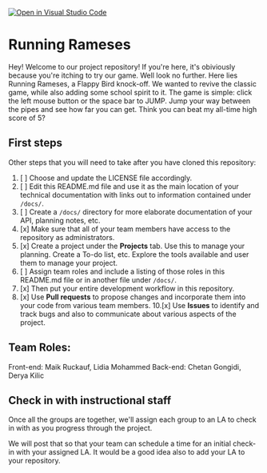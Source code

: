 [![Open in Visual Studio Code](https://classroom.github.com/assets/open-in-vscode-f059dc9a6f8d3a56e377f745f24479a46679e63a5d9fe6f495e02850cd0d8118.svg)](https://classroom.github.com/online_ide?assignment_repo_id=6327841&assignment_repo_type=AssignmentRepo)
# Running Rameses

Hey! Welcome to our project repository! If you're here, it's obiviously because you're itching to try our game. Well look no further. Here lies Running Rameses, a Flappy Bird knock-off. We wanted to revive the classic game, while also adding some school spirit to it. The game is simple: click the left mouse button or the space bar to JUMP. Jump your way between the pipes and see how far you can get. Think you can beat my all-time high score of 5?

## First steps

Other steps that you will need to take after you have cloned this repository:

1. [ ] Choose and update the LICENSE file accordingly. 
2. [ ] Edit this README.md file and use it as the main location of your technical documentation with links out to information contained under `/docs/`.
3. [ ] Create a `/docs/` directory for more elaborate documentation of your API, planning notes, etc.
4. [x] Make sure that all of your team members have access to the repository as administrators.
5. [x] Create a project under the **Projects** tab. Use this to manage your planning. Create a To-do list, etc. Explore the tools available and user them to manage your project.
7. [ ] Assign team roles and include a listing of those roles in this README.md file or in another file under `/docs/`.
8. [x] Then put your entire development workflow in this repository.
9. [x] Use **Pull requests** to propose changes and incorporate them into your code from various team members. 
10.[x] Use **Issues** to identify and track bugs and also to communicate about various aspects of the project.

## Team Roles:

Front-end: Maik Ruckauf, Lidia Mohammed
Back-end: Chetan Gongidi, Derya Kilic

## Check in with instructional staff

Once all the groups are together, we'll assign each group to an LA to check in with as you progress through the project.

We will post that so that your team can schedule a time for an initial check-in with your assigned LA. It would be a good idea also to add your LA to your repository.
